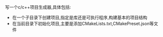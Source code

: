 写一个c/c++项目生成器,具体包括:

- 在一个子目录下创建项目,指定是库还是可执行程序,构建基本的项目结构
- 在当前目录下初始化项目,主要是添加CMakeLists.txt,CMakePreset.json等文件

